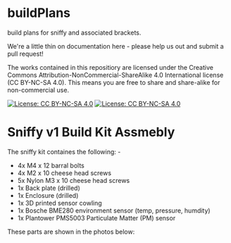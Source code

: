 # buildPlans
build plans for sniffy and associated brackets. 

We're a little thin on documentation here - please help us out and submit a pull request!

The works contained in this repositiory are licensed under the Creative Commons Attribution-NonCommercial-ShareAlike 4.0 International license (CC BY-NC-SA 4.0). This means you are free to share and share-alike for non-commercial use.

[![License: CC BY-NC-SA 4.0](https://licensebuttons.net/l/by-nc-sa/4.0/80x15.png)](https://creativecommons.org/licenses/by-nc-sa/4.0/)
[![License: CC BY-NC-SA 4.0](https://img.shields.io/badge/License-CC%20BY--NC--SA%204.0-lightgrey.svg)](https://creativecommons.org/licenses/by-nc-sa/4.0/)


# Sniffy v1 Build Kit Assmebly

The sniffy kit containes the following: -

* 4x M4 x 12 barral bolts
* 4x M2 x 10 cheese head screws
* 5x Nylon M3 x 10 cheese head screws
* 1x Back plate (drilled)
* 1x Enclosure (drilled)
* 1x 3D printed sensor cowling
* 1x Bosche BME280 environment sensor (temp, pressure, humdity)
* 1x Plantower PMS5003 Particulate Matter (PM) sensor

These parts are shown in the photos below:


